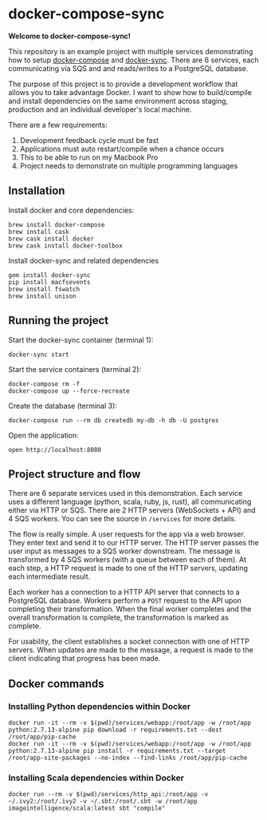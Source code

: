 # docker-compose-sync

**Welcome to docker-compose-sync!**

This repository is an example project with multiple services demonstrating how to setup [docker-compose](https://docs.docker.com/compose/) and [docker-sync](http://docker-sync.io/). There are 6 services, each communicating via SQS and and reads/writes to a PostgreSQL database.

The purpose of this project is to provide a development workflow that allows you to take advantage Docker. I want to show how to build/compile and install dependencies on the same environment across staging, production and an individual developer's local machine.

There are a few requirements:

1. Development feedback cycle must be fast
1. Applications must auto restart/compile when a chance occurs
1. This to be able to run on my Macbook Pro
1. Project needs to demonstrate on multiple programming languages

## Installation

Install docker and core dependencies:

```
brew install docker-compose
brew install cask
brew cask install docker
brew cask install docker-toolbox
```

Install docker-sync and related dependencies

```
gem install docker-sync
pip install macfsevents
brew install fswatch
brew install unison
```

## Running the project

Start the docker-sync container (terminal 1):

```
docker-sync start
```

Start the service containers (terminal 2):

```
docker-compose rm -f
docker-compose up --force-recreate
```

Create the database (terminal 3):

```
docker-compose run --rm db createdb my-db -h db -U postgres
```

Open the application:

```
open http://localhost:8080
```

## Project structure and flow

There are 6 separate services used in this demonstration. Each service uses a different language (python, scala, ruby, js, rust), all communicating either via HTTP or SQS. There are 2 HTTP servers (WebSockets + API) and 4 SQS workers. You can see the source in `/services` for more details.

The flow is really simple. A user requests for the app via a web browser. They enter text and send it to our HTTP server. The HTTP server passes the user input as messages to a SQS worker downstream. The message is transformed by 4 SQS workers (with a queue between each of them). At each step, a HTTP request is made to one of the HTTP servers, updating each intermediate result.

Each worker has a connection to a HTTP API server that connects to a PostgreSQL database. Workers perform a `POST` request to the API upon completing their transformation. When the final worker completes and the overall transformation is complete, the transformation is marked as complete.

For usability, the client establishes a socket connection with one of HTTP servers. When updates are made to the message, a request is made to the client indicating that progress has been made.

## Docker commands

### Installing Python dependencies within Docker

```
docker run -it --rm -v $(pwd)/services/webapp:/root/app -w /root/app python:2.7.13-alpine pip download -r requirements.txt --dest /root/app/pip-cache
docker run -it --rm -v $(pwd)/services/webapp:/root/app -w /root/app python:2.7.13-alpine pip install -r requirements.txt --target /root/app-site-packages --no-index --find-links /root/app/pip-cache
```

### Installing Scala dependencies within Docker

```
docker run --rm -v $(pwd)/services/http_api:/root/app -v ~/.ivy2:/root/.ivy2 -v ~/.sbt:/root/.sbt -w /root/app imageintelligence/scala:latest sbt "compile"
```
